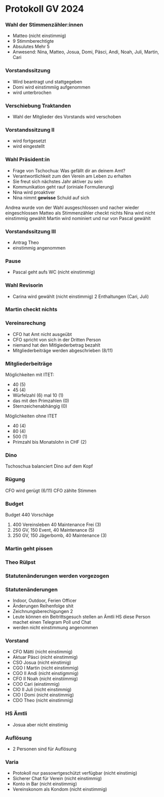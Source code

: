 # Protokoll GV 2024

### Wahl der Stimmenzähler:innen
- Matteo (nicht einstimmig)
- 9 Stimmberechtigte
- Absulutes Mehr 5
- Anwesend: Nina, Matteo, Josua, Domi, Päsci, Andi, Noah, Juli, Martin, Cari

### Vorstandssitzung
- Wird beantragt und stattgegeben
- Domi wird einstimmiig aufgenommen
- wird unterbrochen

### Verschiebung Traktanden
- Wahl der Mitglieder des Vorstands wird verschoben

### Vorstandssitzung II
- wird fortgesetzt
- wird eingestellt

### Wahl Präsident:in
- Frage von Tschochua: Was gefällt dir an deinem Amt?
- Verantwortlichkeit zum den Verein am Leben zu erhalten
- Sie freut sich nächstes Jahr aktiver zu sein
- Kommunikation geht rauf (oriniale Formulierung)
- Nina wird proaktiver
- Nina nimmt __gewisse__ Schuld auf sich

Andrea wurde von der Wahl ausgeschlossen und nacher wieder eingeschlossen
Matteo als Stimmenzähler checkt nichts
Nina wird nicht einstimmig gewählt
Martin wird nominiert und nur von Pascal gewählt

### Vorstandssitzung III
- Antrag Theo
- einstimmig angenommen

### Pause
- Pascal geht aufs WC (nicht einstimmig)

### Wahl Revisorin
- Carina wird gewählt (nicht einstimmig) 2 Enthaltungen (Cari, Juli)

### Martin checkt nichts

### Vereinsrechung
- CFO hat Amt nicht ausgeübt
- CFO spricht von sich in der Dritten Person
- niemand hat den Mitlgiederbetrag bezahlt
- Mitgliederbeiträge werden abgeschrieben (8/11)

### Mitgliederbeiträge
Möglichkeiten mit ITET:
- 40 (5)
- 45 (4)
- Würfelzahl (6) mal  10 (1)
- das mit den Primzahlen (0)
- Sternzeichenabhängig (0)

Möglichkeiten ohne ITET
- 40 (4)
- 80 (4)
- 500 (1)
- Primzahl bis Monatslohn in CHF (2)

### Dino
Tschoschua balanciert Dino auf dem Kopf

### Rügung
CFO wird gerügt (6/11)
CFO zählte Stimmen

### Budget
Budget 440
Vorschäge
1. 400 Vereinsleben 40 Maintenance Frei (3)
2. 250 GV, 150 Event, 40 Maintenance (5)
4. 250 GV, 150 Jägerbomb, 40 Maintenance (3)

### Martin geht pissen

### Theo Rülpst

### Statutenänderungen werden vorgezogen

### Statutenänderungen
- Indoor, Outdoor, Ferien Officer
- Änderungen Reihenfolge shit
- Zeichnungsberechigungen 2
- Leute können ein Beitrittsgesuch stellen an Ämtli HS diese Person machet einen Telegram Poll und Chat
- werden nicht einstimmung angenommen

### Vorstand
- CFO Mätti (nicht einstimmig)
- Aktuar Päsci (nicht einstimmig)
- CSO Josua (nicht einstimig)
- CGO I Martin (nicht einstimmig)
- CGO II Andi (nicht einstigmmig)
- CFO II Noah (nicht einstiimmig)
- COO Cari (einstimmig)
- CIO II Juli (nicht einstimmig)
- CIO I Domi (nicht einstimmig)
- CDO Theo (nicht einstimmig)

### HS Ämtli
- Josua aber nicht einstimig

### Auflösung
- 2 Personen sind für Auflösung

### Varia
- Protokoll nur passowrtgeschützt verfügbar (nicht einstimig)
- Sicherer Chat für Verein (nicht einstimmig)
- Konto in Bar (nicht einstimmig)
- Vereinskonom als Kondom (nicht einstimmig)
